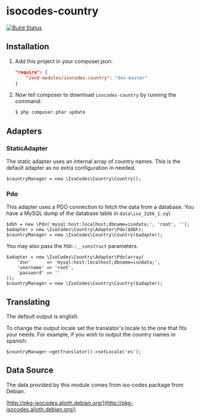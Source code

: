 # isocodes-country #
[![Build Status](https://secure.travis-ci.org/zend-modules/isocodes-country.svg?branch=master)](https://secure.travis-ci.org/zend-modules/isocodes-country)

## Installation ##

1. Add this project in your composer.json:

    ```json
    "require": {
        "zend-modules/isocodes-country": "dev-master"
    }
    ```

2. Now tell composer to download `isocodes-country` by running the command:

    ```bash
    $ php composer.phar update
    ```

## Adapters ##
### StaticAdapter ###
The static adapter uses an internal array of country names. This is the default adapter as no extra configuration in needed.

    $countryManager = new \IsoCodes\Country\Country();

### Pdo ###
This adapter uses a PDO connection to fetch the data from a database. You have a MySQL dump of the database table in `data\iso_3166_1.sql`

    $dbh = new \Pdo('mysql:host:localhost;dbname=isodata;', 'root', '');
    $adapter = new \IsoCodes\Country\Adapter\Pdo($dbh);
    $countryManager = new \IsoCodes\Country\Country($adapter);

You may also pass the `PDO::__construct` parameters.

    $adapter = new \IsoCodes\Country\Adapter\Pdo(array(
        'dsn'      => 'mysql:host:localhost;dbname=isodata;',
        'username' => 'root',
        'password' => ''
    ));
    $countryManager = new \IsoCodes\Country\Country($adapter);

## Translating ##
The default output is english.

To change the output locale set the translator's locale to the one that fits your needs. For example, if you wish to output the country names in spanish:

    $countryManager->getTranslator()->setLocale('es');

## Data Source ##
The data provided by this module comes from iso-codes package from Debian.

[http://pkg-isocodes.alioth.debian.org/](http://pkg-isocodes.alioth.debian.org/)
